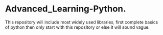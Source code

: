 # Advanced_Learning-Python.
This repository will include most widely used libraries, first complete basics of python then only start with this repository or else it will sound vague. 
